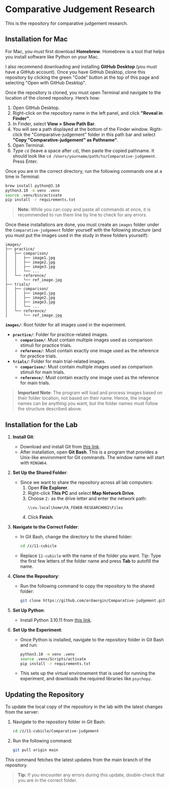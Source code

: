 # Comparative Judgement Research

This is the repository for comparative judgement research.

## Installation for Mac

For Mac, you must first download **Homebrew**. Homebrew is a tool that helps you install software like Python on your Mac.

I also recommend downloading and installing **GitHub Desktop** (you must have a GitHub account). Once you have GitHub Desktop, clone this repository by clicking the green "Code" button at the top of this page and selecting "Open with GitHub Desktop".

Once the repository is cloned, you must open Terminal and navigate to the location of the cloned repository. Here’s how:

1. Open GitHub Desktop.
2. Right-click on the repository name in the left panel, and click **"Reveal in Finder"**.
3. In Finder, select **View > Show Path Bar**.
4. You will see a path displayed at the bottom of the Finder window. Right-click the "Comparative-judgement" folder in this path bar and select **"Copy \"Comparative-judgement\" as Pathname"**.
5. Open Terminal.
6. Type `cd` (leave a space after `cd`), then paste the copied pathname. It should look like `cd /Users/yourname/path/to/Comparative-judgement`. Press Enter.

Once you are in the correct directory, run the following commands one at a time in Terminal:

```bash
brew install python@3.10
python3.10 -m venv .venv
source .venv/bin/activate
pip install -r requirements.txt
```

> **Note:** While you can copy and paste all commands at once, it is recommended to run them line by line to check for any errors.

Once these installations are done, you must create an `images` folder under the `Comparative-judgement` folder yourself with the following structure (and you must put the images used in the study in these folders yourself):

```
images/
├── practice/
│   ├── comparison/
│   │   ├── image1.jpg
│   │   ├── image2.jpg
│   │   ├── image3.jpg
│   │   └── ...
│   └── reference/
│       └── ref_image.jpg
├── trials/
│   ├── comparison/
│   │   ├── image1.jpg
│   │   ├── image2.jpg
│   │   ├── image3.jpg
│   │   └── ...
│   └── reference/
│       └── ref_image.jpg
```

**`images/`**: Root folder for all images used in the experiment.
  - **`practice/`**: Folder for practice-related images.
    - **`comparison/`**: Must contain multiple images used as comparison stimuli for practice trials.
    - **`reference/`**: Must contain exactly one image used as the reference for practice trials.
  - **`trials/`**: Folder for main trial-related images.
    - **`comparison/`**: Must contain multiple images used as comparison stimuli for main trials.
    - **`reference/`**: Must contain exactly one image used as the reference for main trials.

> **Important Note**: The program will load and process images based on their folder location, not based on their name. Hence, the image names can be anything you want, but the folder names must follow the structure described above.


## Installation for the Lab

1. **Install Git**:
   - Download and install Git from [this link](https://git-scm.com/).
   - After installation, open **Git Bash**. This is a program that provides a Unix-like environment for Git commands. The window name will start with `MINGW64`.

2. **Set Up the Shared Folder**:
   - Since we want to share the repository across all lab computers:
     1. Open **File Explorer**.
     2. Right-click **This PC** and select **Map Network Drive**.
     3. Choose `Z:` as the drive letter and enter the network path:
        ```
        \\vu.local\home\FA_FEWEB-RESEARCH002\Files
        ```
     4. Click **Finish**.

3. **Navigate to the Correct Folder**:
   - In Git Bash, change the directory to the shared folder:
     ```bash
     cd /z/11-cubicle
     ```
   - Replace `11-cubicle` with the name of the folder you want. Tip: Type the first few letters of the folder name and press **Tab** to autofill the name.

4. **Clone the Repository**:
   - Run the following command to copy the repository to the shared folder:
     ```bash
     git clone https://github.com/ardaergin/Comparative-judgement.git
     ```

5. **Set Up Python**:
   - Install Python 3.10.11 from [this link](https://www.python.org/downloads/release/python-31011/).

6. **Set Up the Experiment**:
   - Once Python is installed, navigate to the repository folder in Git Bash and run:
     ```bash
     python3.10 -m venv .venv
     source .venv/Scripts/activate
     pip install -r requirements.txt
     ```
    - This sets up the virtual environement that is used for running the experiment, and downloads the required libraries like `psychopy`.

## Updating the Repository

To update the local copy of the repository in the lab with the latest changes from the server:

1. Navigate to the repository folder in Git Bash:
   ```bash
   cd /z/11-cubicle/Comparative-judgement
   ```

2. Run the following command:
   ```bash
   git pull origin main
   ```

This command fetches the latest updates from the main branch of the repository.

> **Tip:** If you encounter any errors during this update, double-check that you are in the correct folder.
